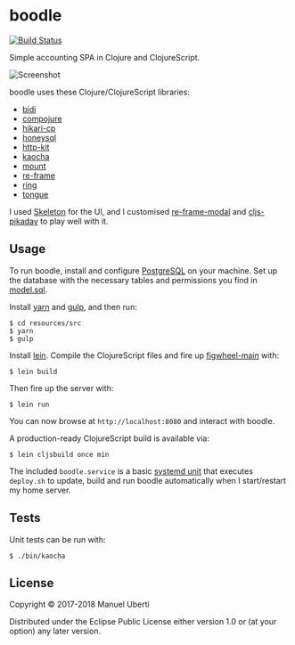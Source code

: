# boodle

[![Build
Status](https://travis-ci.org/manuel-uberti/boodle.svg?branch=master)](https://travis-ci.org/manuel-uberti/boodle)

Simple accounting SPA in Clojure and ClojureScript.

![Screenshot](https://github.com/manuel-uberti/boodle/blob/master/screenshot/01.png)

boodle uses these Clojure/ClojureScript libraries:

- [bidi](https://github.com/juxt/bidi)
- [compojure](https://github.com/weavejester/compojure)
- [hikari-cp](https://github.com/tomekw/hikari-cp)
- [honeysql](https://github.com/jkk/honeysql)
- [http-kit](http://www.http-kit.org/)
- [kaocha](https://github.com/lambdaisland/kaocha)
- [mount](https://github.com/tolitius/mount)
- [re-frame](https://github.com/Day8/re-frame)
- [ring](https://github.com/ring-clojure/ring)
- [tongue](https://github.com/tonsky/tongue)

I used [Skeleton](http://getskeleton.com/) for the UI, and I customised
[re-frame-modal](https://github.com/benhowell/re-frame-modal) and
[cljs-pikaday](https://github.com/timgilbert/cljs-pikaday) to play well with it.

## Usage

To run boodle, install and configure [PostgreSQL](https://www.postgresql.org) on
your machine. Set up the database with the necessary tables and permissions you
find in
[model.sql](https://github.com/manuel-uberti/boodle/blob/master/resources/sql/model.sql).

Install [yarn](https://yarnpkg.com/en/) and [gulp](https://gulpjs.com/), and
then run:

```console
$ cd resources/src
$ yarn
$ gulp
```

Install [lein](https://leiningen.org/). Compile the ClojureScript files and fire
up [figwheel-main](https://github.com/bhauman/figwheel-main) with:

```console
$ lein build
```

Then fire up the server with:

```console
$ lein run
```

You can now browse at `http://localhost:8080` and interact with boodle.

A production-ready ClojureScript build is available via:

```console
$ lein cljsbuild once min
```

The included `boodle.service` is a basic [systemd
unit](https://www.freedesktop.org/software/systemd/man/systemd.unit.html) that
executes `deploy.sh` to update, build and run boodle automatically when
I start/restart my home server.

## Tests

Unit tests can be run with:

```console
$ ./bin/kaocha
```

## License

Copyright © 2017-2018 Manuel Uberti

Distributed under the Eclipse Public License either version 1.0 or (at
your option) any later version.
